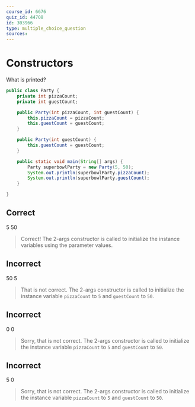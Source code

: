 ```yaml
---
course_id: 6676
quiz_id: 44708
id: 303966
type: multiple_choice_question
sources:
---
```


# Constructors

What is printed?

```java
public class Party {
    private int pizzaCount;
    private int guestCount;

    public Party(int pizzaCount, int guestCount) {
        this.pizzaCount = pizzaCount;
        this.guestCount = guestCount;
    }

    public Party(int guestCount) {
        this.guestCount = guestCount;
    }

    public static void main(String[] args) {
        Party superbowlParty = new Party(5, 50);
        System.out.println(superbowlParty.pizzaCount);
        System.out.println(superbowlParty.guestCount);
    }

}
```

## Correct

5
50

> Correct! The 2-args constructor is called to initialize the instance variables using the parameter values.


## Incorrect

50
5

> That is not correct. The 2-args constructor is called to initialize the instance
> variable `pizzaCount` to `5`  and `guestCount` to `50`.

## Incorrect

0
0

> Sorry, that is not correct. The 2-args constructor is called to initialize the instance
> variable `pizzaCount` to `5`  and `guestCount` to `50`.

## Incorrect

5
0

> Sorry, that is not correct. The 2-args constructor is called to initialize the instance
> variable `pizzaCount` to `5`  and `guestCount` to `50`.

